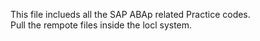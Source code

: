 This file inclueds all the SAP ABAp related Practice codes.
<br>
 Pull the rempote files inside the locl system.

 
